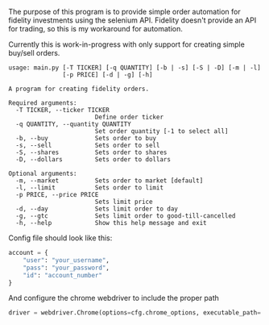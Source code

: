 The purpose of this program is to provide simple order automation for fidelity investments using the selenium API. Fidelity doesn't provide an API for trading, so this is my workaround for automation. 

Currently this is work-in-progress with only support for creating simple buy/sell orders.

``` 
usage: main.py [-T TICKER] [-q QUANTITY] [-b | -s] [-S | -D] [-m | -l]
               [-p PRICE] [-d | -g] [-h]

A program for creating fidelity orders.

Required arguments:
  -T TICKER, --ticker TICKER
                        Define order ticker
  -q QUANTITY, --quantity QUANTITY
                        Set order quantity [-1 to select all]
  -b, --buy             Sets order to buy
  -s, --sell            Sets order to sell
  -S, --shares          Sets order to shares
  -D, --dollars         Sets order to dollars

Optional arguments:
  -m, --market          Sets order to market [default]
  -l, --limit           Sets order to limit
  -p PRICE, --price PRICE
                        Sets limit price
  -d, --day             Sets limit order to day
  -g, --gtc             Sets limit order to good-till-cancelled
  -h, --help            Show this help message and exit
```

Config file should look like this:
``` Python
account = {
    "user": "your_username",
    "pass": "your_password",
    "id": "account_number"
}
```

And configure the chrome webdriver to include the proper path
``` Python
driver = webdriver.Chrome(options=cfg.chrome_options, executable_path='PATH_TO_CHROMEDRIVER')
```
